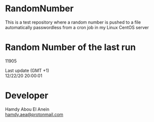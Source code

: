 # RandomNumber    
This is a test repository where a random number is pushed to a file automatically passwordless from a cron job in my Linux CentOS server    
# Random Number of the last run   
11905
      
Last update (GMT +1)    
12/22/20 20:00:01
# Developer    
Hamdy Abou El Anein   
hamdy.aea@protonmail.com
